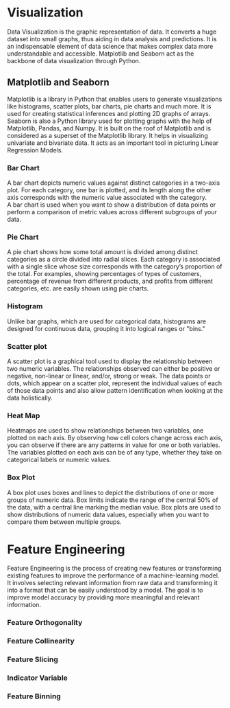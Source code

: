 # Visualization
Data Visualization is the graphic representation of data. 
It converts a huge dataset into small graphs, thus aiding in data analysis and predictions. 
It is an indispensable element of data science that makes complex data more understandable and accessible. 
Matplotlib and Seaborn act as the backbone of data visualization through Python.
## Matplotlib and Seaborn
Matplotlib is a library in Python that enables users to generate visualizations like histograms, scatter plots, bar charts, pie charts and much more.
It is used for creating statistical inferences and plotting 2D graphs of arrays. \
Seaborn is also a Python library used for plotting graphs with the help of Matplotlib, Pandas, and Numpy. 
It is built on the roof of Matplotlib and is considered as a superset of the Matplotlib library. 
It helps in visualizing univariate and bivariate data. It acts as an important tool in picturing Linear Regression Models.
### Bar Chart
A bar chart depicts numeric values against distinct categories in a two-axis plot.
For each category, one bar is plotted, and its length along the other axis corresponds with the numeric value associated with the category. \
A bar chart is used when you want to show a distribution of data points or perform a comparison of metric values across different subgroups of your data. 


### Pie Chart
A pie chart shows how some total amount is divided among distinct categories as a circle divided into radial slices.
Each category is associated with a single slice whose size corresponds with the category’s proportion of the total.
For examples, showing percentages of types of customers, percentage of revenue from different products, and profits from different categories, etc. are easily shown using pie charts.


### Histogram
Unlike bar graphs, which are used for categorical data, histograms are designed for continuous data, grouping it into logical ranges or "bins."


### Scatter plot
A scatter plot is a graphical tool used to display the relationship between two numeric variables.
The relationships observed can either be positive or negative, non-linear or linear, and/or, strong or weak.
The data points or dots, which appear on a scatter plot, represent the individual values of each of those data points and also allow pattern identification when looking at the data holistically.

### Heat Map
Heatmaps are used to show relationships between two variables, one plotted on each axis.
By observing how cell colors change across each axis, you can observe if there are any patterns in value for one or both variables.
The variables plotted on each axis can be of any type, whether they take on categorical labels or numeric values.

### Box Plot
A box plot uses boxes and lines to depict the distributions of one or more groups of numeric data. 
Box limits indicate the range of the central 50% of the data, with a central line marking the median value. 
Box plots are used to show distributions of numeric data values, especially when you want to compare them between multiple groups. 

# Feature Engineering
Feature Engineering is the process of creating new features or transforming existing features to improve the performance of a machine-learning model. 
It involves selecting relevant information from raw data and transforming it into a format that can be easily understood by a model. 
The goal is to improve model accuracy by providing more meaningful and relevant information.
### Feature Orthogonality
### Feature Collinearity
### Feature Slicing
### Indicator Variable
### Feature Binning
